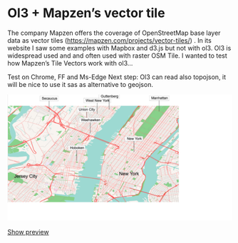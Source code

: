 <h1>Ol3 + Mapzen’s vector tile </h1>      
The company Mapzen offers the coverage of OpenStreetMap base layer data as vector tiles (<a href="https://mapzen.com/projects/vector-tiles/">https://mapzen.com/projects/vector-tiles/</a>) . 
In its website I saw some examples with Mapbox and d3.js but not with ol3. Ol3 is widespread used 
and and often used with raster OSM Tile. I wanted to test how Mapzen’s Tile Vectors work with ol3…

Test on Chrome, FF and Ms-Edge
Next step: Ol3 can read also topojson, it will be nice to use it sas as alternative to geojson.

<a href="https://cdn.rawgit.com/pafavero/map-vector-tile/master/index.html" target="_blank" >
    <img title="show preview" src="preview.png" />
</a>
<p>
    <a href="https://cdn.rawgit.com/pafavero/map-vector-tile/master/index.html" target="_blank" >Show preview</a>
</p>  

